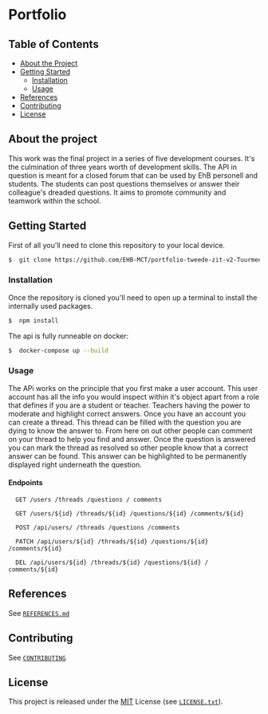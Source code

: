 # Portfolio

## Table of Contents

- [About the Project](abouttheproject)
- [Getting Started](gettingstarted)
  - [Installation](installation)
  - [Usage](usage)
- [References](references)
- [Contributing](contributing)
- [License](license)

## About the project
This work was the final project in a series of five development courses. It's the culmination of three years worth of development skills. The API in question is meant for a closed forum that can be used by EhB personell and students. The students can post questions themselves or answer their colleague's dreaded questions. It aims to promote community and teamwork within the school.

## Getting Started
First of all you'll need to clone this repository to your local device.

```bash
$  git clone https://github.com/EHB-MCT/portfolio-tweede-zit-v2-Tuurmeeus.git
```

### Installation
Once the repository is cloned you'll need to open up a terminal to install the internally used packages.
```bash
$  npm install
```
The api is fully runneable on docker:
```bash
$  docker-compose up --build
```

### Usage
The APi works on the principle that you first make a user account. This user account has all the info you would inspect within it's object apart from a role that defines if you are a student or teacher. Teachers having the power to moderate and highlight correct answers. Once you have an account you can create a thread. This thread can be filled with the question you are dying to know the answer to. From here on out other people can comment on your thread to help you find and answer. Once the question is answered you can mark the thread as resolved so other people know that a correct answer can be found. This answer can be highlighted to be permanently displayed right underneath the question. 

#### Endpoints
```http
  GET /users /threads /questions / comments
```
```http
  GET /users/${id} /threads/${id} /questions/${id} /comments/${id}
```
```http
  POST /api/users/ /threads /questions /comments
```
```http
  PATCH /api/users/${id} /threads/${id} /questions/${id} /comments/${id}
```
```http
  DEL /api/users/${id} /threads/${id} /questions/${id} / comments/${id}
```


## References

See [`REFERENCES.md`](REFERENCES.md)

## Contributing

See [`CONTRIBUTING`](CONTRIBUTING.md)

## License

This project is released under the [MIT](https://opensource.org/license/mit/) License (see [`LICENSE.txt`](LICENSE.txt)).
